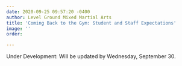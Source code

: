 ```yaml
---
date: 2020-09-25 09:57:20 -0400
author: Level Ground Mixed Martial Arts
title: 'Coming Back to the Gym: Student and Staff Expectations'
image: ''
order: 

---
```

Under Development: Will be updated by Wednesday, September 30.